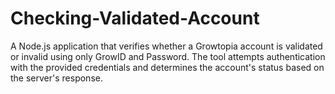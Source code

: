 # Checking-Validated-Account
A Node.js application that verifies whether a Growtopia account is validated or invalid using only GrowID and Password. The tool attempts authentication with the provided credentials and determines the account's status based on the server's response.
